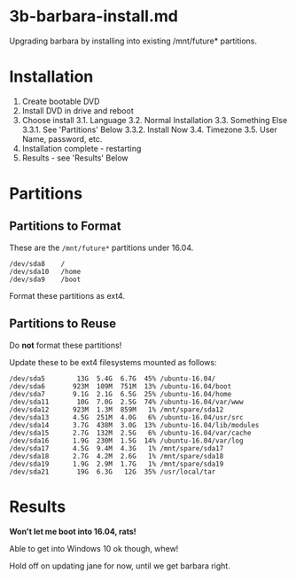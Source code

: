 
# 3b-barbara-install.md

Upgrading barbara by installing into existing /mnt/future* partitions.

# Installation

1. Create bootable DVD
2. Install DVD in drive and reboot
3. Choose install
3.1. Language
3.2. Normal Installation
3.3. Something Else
3.3.1. See 'Partitions' Below
3.3.2. Install Now
3.4. Timezone
3.5. User Name, password, etc.
4. Installation complete - restarting
5. Results - see 'Results' Below

# Partitions

## Partitions to Format

These are the `/mnt/future*` partitions under 16.04.

```
/dev/sda8    /
/dev/sda10   /home
/dev/sda9    /boot
```

Format these partitions as ext4.

## Partitions to Reuse

Do **not** format these partitions!

Update these to be ext4 filesystems mounted as follows:

```
/dev/sda5        13G  5.4G  6.7G  45% /ubuntu-16.04/
/dev/sda6       923M  109M  751M  13% /ubuntu-16.04/boot
/dev/sda7       9.1G  2.1G  6.5G  25% /ubuntu-16.04/home
/dev/sda11       10G  7.0G  2.5G  74% /ubuntu-16.04/var/www
/dev/sda12      923M  1.3M  859M   1% /mnt/spare/sda12
/dev/sda13      4.5G  251M  4.0G   6% /ubuntu-16.04/usr/src
/dev/sda14      3.7G  438M  3.0G  13% /ubuntu-16.04/lib/modules
/dev/sda15      2.7G  132M  2.5G   6% /ubuntu-16.04/var/cache
/dev/sda16      1.9G  230M  1.5G  14% /ubuntu-16.04/var/log
/dev/sda17      4.5G  9.4M  4.3G   1% /mnt/spare/sda17
/dev/sda18      2.7G  4.2M  2.6G   1% /mnt/spare/sda18
/dev/sda19      1.9G  2.9M  1.7G   1% /mnt/spare/sda19
/dev/sda21       19G  6.3G   12G  35% /usr/local/tar
```

# Results

**Won't let me boot into 16.04, rats!**

Able to get into Windows 10 ok though, whew!

Hold off on updating jane for now, until we get barbara right.

